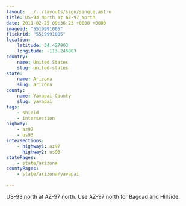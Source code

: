```yaml
---
layout: ../../layouts/sign/single.astro
title: US-93 North at AZ-97 North
date: 2011-02-25 09:36:23 +0000 +0000
imageid: "5519991005"
flickrid: "5519991005"
location:
    latitude: 34.427903
    longitude: -113.246083
country:
    name: United States
    slug: united-states
state:
    name: Arizona
    slug: arizona
county:
    name: Yavapai County
    slug: yavapai
tags:
    - shield
    - intersection
highway:
    - az97
    - us93
intersections:
    - highway1: az97
      highway2: us93
statePages:
    - state/arizona
countyPages:
    - state/arizona/yavapai

---
```

US-93 north at AZ-97 north.  Use AZ-97 north for Bagdad and Hillside.